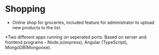 # Shopping

* Online shop for groceries, included feature for administrator to upload new products to the list.

*Two different apps running on seperated ports. Based on server and frontend programs - Node.js(express), Angular (TypeScript), MongoDB(Mongoose).
